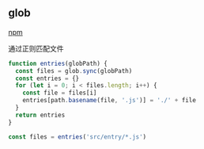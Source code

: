 ## glob

[npm](https://www.npmjs.com/package/glob)

通过正则匹配文件

```js
function entries(globPath) {
  const files = glob.sync(globPath)
  const entries = {}
  for (let i = 0; i < files.length; i++) {
    const file = files[i]
    entries[path.basename(file, '.js')] = './' + file
  }
  return entries
}

const files = entries('src/entry/*.js')
```
